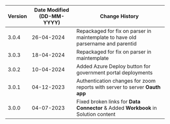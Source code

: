 | **Version** | **Date Modified (DD-MM-YYYY)** | **Change History**                          |
|-------------|--------------------------------|---------------------------------------------|
| 3.0.4       | 26-04-2024                     | Repackaged for fix on parser in maintemplate to have old parsername and parentid                    |
| 3.0.3       | 18-04-2024                     | Repackaged for fix on parser in maintemplate                    |
| 3.0.2       | 10-04-2024                     | Added Azure Deploy button for government portal deployments                    |
| 3.0.1       | 04-12-2023                     | Authentication changes for zoom reports with server to server **Oauth app**     | 
| 3.0.0       | 04-07-2023                     | Fixed broken links for **Data Connector** & Added **Workbook** in Solution content      | 
